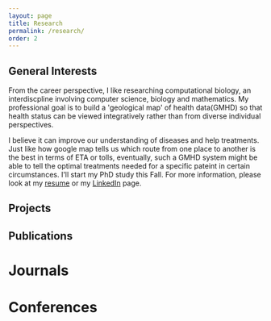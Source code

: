 ```yaml
---
layout: page
title: Research
permalink: /research/
order: 2
---
```


## General Interests

From the career perspective, I like researching computational biology, an interdiscpline involving computer science, biology and mathematics. My professional goal is to build a 'geological map' of health data(GMHD) so that health status can be viewed integratively rather than from diverse individual perspectives. 

I believe it can improve our understanding of diseases and help treatments. Just like how google map tells us which route from one place to another is the best in terms of ETA or tolls, eventually, such a GMHD system might be able to tell the optimal treatments needed for a specific pateint in certain circumstances. I'll start my PhD study this Fall. For more information, please look at my <a href="../resume.pdf" target="_blank">resume</a> or my <a href="https://www.linkedin.com/in/linhuaw/">LinkedIn</a> page.

## Projects

## Publications

# Journals

# Conferences




